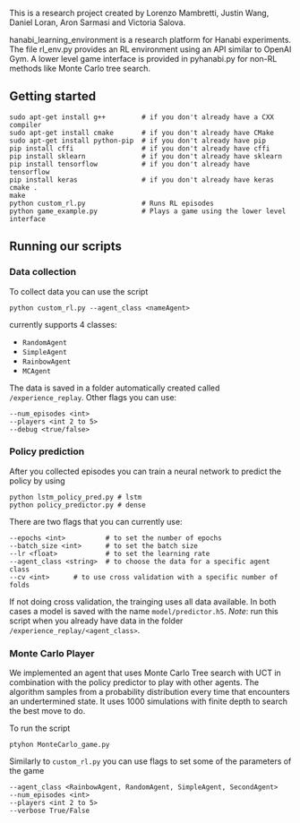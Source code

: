 This is a research project created by Lorenzo Mambretti, Justin Wang, Daniel Loran, Aron Sarmasi and Victoria Salova.

hanabi\_learning\_environment is a research platform for Hanabi experiments. The file rl\_env.py provides an RL environment using an API similar to OpenAI Gym. A lower level game interface is provided in pyhanabi.py for non-RL methods like Monte Carlo tree search.

## Getting started
```
sudo apt-get install g++         # if you don't already have a CXX compiler
sudo apt-get install cmake       # if you don't already have CMake
sudo apt-get install python-pip  # if you don't already have pip
pip install cffi                 # if you don't already have cffi
pip install sklearn              # if you don't already have sklearn
pip install tensorflow           # if you don't already have tensorflow
pip install keras                # if you don't already have keras
cmake .
make
python custom_rl.py              # Runs RL episodes
python game_example.py           # Plays a game using the lower level interface
```

## Running our scripts

### Data collection
To collect data you can use the script
```
python custom_rl.py --agent_class <nameAgent>
```
currently supports 4 classes:
- `RandomAgent`
- `SimpleAgent`
- `RainbowAgent`
- `MCAgent`

The data is saved in a folder automatically created called `/experience_replay`. Other flags you can use:
```
--num_episodes <int>
--players <int 2 to 5>
--debug <true/false>
```

### Policy prediction
After you collected episodes you can train a neural network to predict the policy by using
```
python lstm_policy_pred.py # lstm
python policy_predictor.py # dense
```
There are two flags that you can currently use:
```
--epochs <int>          # to set the number of epochs
--batch_size <int>      # to set the batch size
--lr <float>            # to set the learning rate
--agent_class <string>  # to choose the data for a specific agent class
--cv <int>		# to use cross validation with a specific number of folds
```

If not doing cross validation, the trainging uses all data available. In both cases a model is saved with the name `model/predictor.h5`. *Note*: run this script when you already have data in the folder `/experience_replay/<agent_class>`.

### Monte Carlo Player
We implemented an agent that uses Monte Carlo Tree search with UCT in combination with the policy predictor to play with other agents. The algorithm samples from a probability distribution every time that encounters an undertermined state. It uses 1000 simulations with finite depth to search the best move to do.

To run the script
```
ptyhon MonteCarlo_game.py
```
Similarly to `custom_rl.py` you can use flags to set some of the parameters of the game
```
--agent_class <RainbowAgent, RandomAgent, SimpleAgent, SecondAgent>
--num_episodes <int>
--players <int 2 to 5>
--verbose True/False
```
